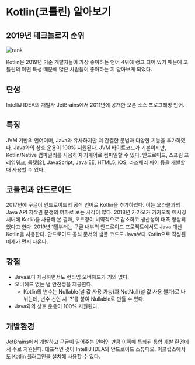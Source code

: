 # Kotlin(코틀린) 알아보기

## 2019년 테크놀로지 순위

![rank](rank.png)

Kotlin은 2019년 기준 개발자들이 가장 좋아하는 언어 4위에 랭크 되어 있기 때문에 코틀린의 어떤 특성 때문에 많은 사람들이 좋아하는 지 알아보게 되었다.

## 탄생

IntelliJ IDEA의 개발사 JetBrains에서 2011년에 공개한 오픈 소스 프로그래밍 언어. 

## 특징

JVM 기반의 언어이며, Java와 유사하지만 더 간결한 문법과 다양한 기능을 추가하였다. Java와의 상호 운용이 100% 지원된다. JVM 바이트코드가 기본이지만, Kotlin/Native 컴파일러를 사용하여 기계어로 컴파일할 수 있다. 안드로이드, 스프링 프레임워크, 톰캣[2], JavaScript, Java EE, HTML5, iOS, 라즈베리 파이 등을 개발할 때 사용할 수 있다.

## 코틀린과 안드로이드

2017년에 구글이 안드로이드의 공식 언어로 Kotlin을 추가하였다. 이는 오라클과의 Java API 저작권 분쟁의 여파로 보는 시각이 많다. 2018년 카카오가 카카오톡 메시징 서버에 Kotlin을 사용해 본 결과, 코드량이 비약적으로 감소하고 생산성이 대폭 향상되었다고 한다. 2019년 1월부터는 구글 내부의 안드로이드 프로젝트에서도 Java 대신 Kotlin을 사용한다. 안드로이드 공식 문서의 샘플 코드도 Java보다 Kotlin으로 작성된 예제가 먼저 나온다.

## 강점
- Java보다 제공하면서도 런타임 오버헤드가 거의 없다.
- 오버헤드 없는 널 안전성을 제공한다. 
  -  Kotlin의 변수는 Nullable(널 값 사용 가능)과 NotNull(널 값 사용 불가)로 나뉘는데, 변수 선언 시 '?'를 붙여 Nullable로 만들 수 있다.
- Java와의 상호 운용이 100% 지원된다.

## 개발환경

JetBrains에서 개발하고 구글이 밀어주는 언어인 만큼 이쪽에 특화된 통합 개발 환경에서 주로 지원된다. 대표적인 것이 IntelliJ IDEA와 안드로이드 스튜디오. 이클립스에서도 Kotlin 플러그인을 설치해 사용할 수 있다.
